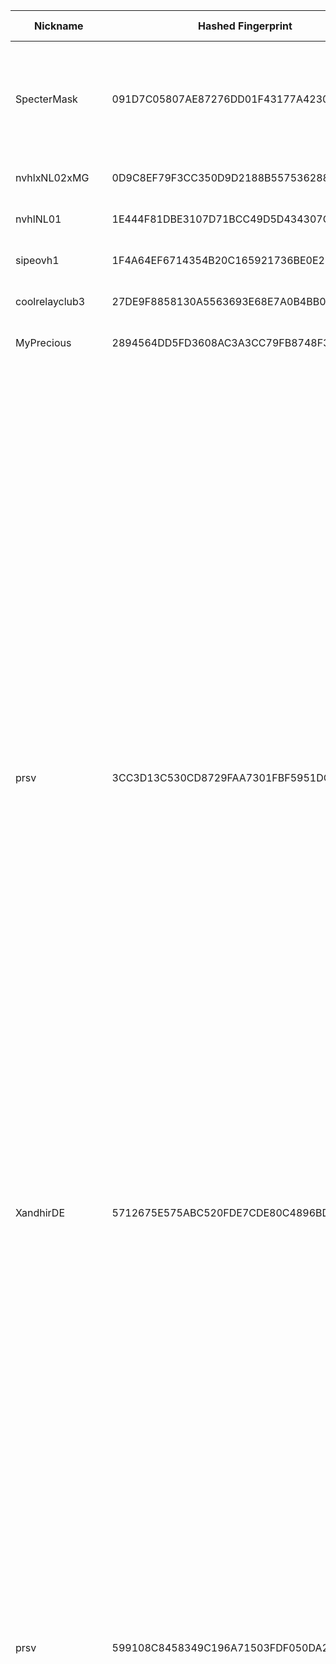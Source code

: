| Nickname |  Hashed Fingerprint	| Or Addresses | Contact | Running | Flags | Last Seen | First Seen | Last Restarted | Advertised Bandwidth | Platform | Version | Version Status | Recommended Version | Verified hostnames | Exit policy |
|---|---|---|---|---|---|---|---|---|---|---|---|---|---|---|---|
|SpecterMask | 091D7C05807AE87276DD01F43177A4230DDA1ACE | ["146.19.254.182:22"] | vaportrack@pm.me | true | Exit, Running, V2Dir, Valid | 2025-08-22 15:00:00 | 2025-08-22 12:00:00 | 2025-08-22 11:14:59 | 0 | Tor 0.4.8.17 on Linux | 0.4.8.17 | recommended | true | N/A | ["reject 0.0.0.0/8:*","reject 169.254.0.0/16:*","reject 127.0.0.0/8:*","reject 192.168.0.0/16:*","reject 10.0.0.0/8:*","reject 172.16.0.0/12:*","reject 146.19.254.182:*","accept *:80","accept *:443","reject *:*"]|
|nvhlxNL02xMG | 0D9C8EF79F3CC350D9D2188B557536288C655E09 | ["188.89.202.120:9001"] | tor02@nvhl.nl | true | Running, V2Dir, Valid | 2025-08-22 15:00:00 | 2025-08-22 15:00:00 | 2025-08-22 14:24:22 | 0 | Tor 0.4.8.10 on Linux | 0.4.8.10 | recommended | true | N/A | ["reject *:*"]|
|nvhlNL01 | 1E444F81DBE3107D71BCC49D5D434307C261E94C | ["188.89.202.120:9051"] | tor-nl-01@nvhl.nl | false | Running, V2Dir, Valid | 2025-08-22 10:00:00 | 2025-08-22 10:00:00 | 2025-08-22 09:10:47 | 0 | Tor 0.4.8.17 on Linux | 0.4.8.17 | recommended | true | N/A | ["reject *:*"]|
|sipeovh1 | 1F4A64EF6714354B20C165921736BE0E2F3D157D | ["188.165.226.228:9001","[2001:41d0:2:ade4::1]:9001"] | / | true | Running, V2Dir, Valid | 2025-08-22 15:00:00 | 2025-08-22 09:00:00 | 2025-08-22 07:52:35 | 0 | Tor 0.4.8.16 on Linux | 0.4.8.16 | recommended | true | ["sipe.ovh"] | ["reject *:*"]|
|coolrelayclub3 | 27DE9F8858130A5563693E68E7A0B4BB05A3E551 | ["167.99.249.6:443"] | stalemate-hut-jam@duck.com | false | Running, V2Dir, Valid | 2025-08-22 02:00:00 | 2025-08-22 01:00:00 | 2025-08-22 00:05:12 | 0 | Tor 0.4.8.17 on Linux | 0.4.8.17 | recommended | true | N/A | ["reject *:*"]|
|MyPrecious | 2894564DD5FD3608AC3A3CC79FB8748F36A5407E | ["154.205.129.89:9001"] | N/A | true | Running, V2Dir, Valid | 2025-08-22 15:00:00 | 2025-08-22 10:00:00 | 2025-08-22 08:57:18 | 0 | Tor 0.4.8.17 on Linux | 0.4.8.17 | recommended | true | N/A | ["reject *:*"]|
|prsv | 3CC3D13C530CD8729FAA7301FBF5951DC21FB432 | ["93.94.51.243:9200"] | email:admin[]prsv.ch url:https://prsv.ch/ proof:uri-rsa ciissversion:2 | true | Exit, Running, V2Dir, Valid | 2025-08-22 15:00:00 | 2025-08-22 05:00:00 | 2025-08-22 05:49:30 | 0 | Tor 0.4.8.17 on Linux | 0.4.8.17 | recommended | true | N/A | ["reject 0.0.0.0/8:*","reject 169.254.0.0/16:*","reject 127.0.0.0/8:*","reject 192.168.0.0/16:*","reject 10.0.0.0/8:*","reject 172.16.0.0/12:*","reject 93.94.51.243:*","accept *:43","accept *:53","accept *:79-81","accept *:194","accept *:220","accept *:389","accept *:443","accept *:531","accept *:543-544","accept *:554","accept *:563","accept *:636","accept *:706","accept *:853","accept *:873","accept *:902-904","accept *:981","accept *:989-995","accept *:1194","accept *:1220","accept *:1293","accept *:1500","accept *:1533","accept *:1677","accept *:1723","accept *:1755","accept *:1863","accept *:2082","accept *:2083","accept *:2086-2087","accept *:2095-2096","accept *:2102-2104","accept *:3128","accept *:3690","accept *:4321","accept *:4643","accept *:5050","accept *:5190","accept *:5222-5223","accept *:5228","accept *:6660-6669","accept *:6679","accept *:6697","accept *:8000","accept *:8008","accept *:8074","accept *:8080","accept *:8082","accept *:8087-8088","accept *:8332-8333","accept *:8443","accept *:8888","accept *:9418","accept *:9999","accept *:10000","accept *:11371","accept *:19294","accept *:19638","accept *:50002","accept *:64738","reject *:*"]|
|XandhirDE | 5712675E575ABC520FDE7CDE80C4896BDC8E261D | ["217.154.119.59:9001","[2a02:2479:3c:5900::1]:9001"] | Telegramm @xandhirde | true | Running, V2Dir, Valid | 2025-08-22 15:00:00 | 2025-08-22 08:00:00 | 2025-08-22 07:48:39 | 0 | Tor 0.4.8.17 on Linux | 0.4.8.17 | recommended | true | ["ip217.154.119-59.pbiaas.com"] | ["reject *:*"]|
|prsv | 599108C8458349C196A71503FDF050DA2B65072B | ["93.94.51.243:9100"] | email:admin[]prsv.ch url:https://prsv.ch/ proof:uri-rsa ciissversion:2 | true | Exit, Running, V2Dir, Valid | 2025-08-22 15:00:00 | 2025-08-22 05:00:00 | 2025-08-22 05:48:56 | 0 | Tor 0.4.8.17 on Linux | 0.4.8.17 | recommended | true | N/A | ["reject 0.0.0.0/8:*","reject 169.254.0.0/16:*","reject 127.0.0.0/8:*","reject 192.168.0.0/16:*","reject 10.0.0.0/8:*","reject 172.16.0.0/12:*","reject 93.94.51.243:*","accept *:43","accept *:53","accept *:79-81","accept *:194","accept *:220","accept *:389","accept *:443","accept *:531","accept *:543-544","accept *:554","accept *:563","accept *:636","accept *:706","accept *:853","accept *:873","accept *:902-904","accept *:981","accept *:989-995","accept *:1194","accept *:1220","accept *:1293","accept *:1500","accept *:1533","accept *:1677","accept *:1723","accept *:1755","accept *:1863","accept *:2082","accept *:2083","accept *:2086-2087","accept *:2095-2096","accept *:2102-2104","accept *:3128","accept *:3690","accept *:4321","accept *:4643","accept *:5050","accept *:5190","accept *:5222-5223","accept *:5228","accept *:6660-6669","accept *:6679","accept *:6697","accept *:8000","accept *:8008","accept *:8074","accept *:8080","accept *:8082","accept *:8087-8088","accept *:8332-8333","accept *:8443","accept *:8888","accept *:9418","accept *:9999","accept *:10000","accept *:11371","accept *:19294","accept *:19638","accept *:50002","accept *:64738","reject *:*"]|
|prsv | 5F14199FA8BEA09EFB2A77B634E68117CF45F00B | ["93.94.51.243:9000"] | email:admin[]prsv.ch url:https://prsv.ch/ proof:uri-rsa ciissversion:2 | true | Exit, Running, V2Dir, Valid | 2025-08-22 15:00:00 | 2025-08-22 05:00:00 | 2025-08-22 05:48:21 | 0 | Tor 0.4.8.17 on Linux | 0.4.8.17 | recommended | true | N/A | ["reject 0.0.0.0/8:*","reject 169.254.0.0/16:*","reject 127.0.0.0/8:*","reject 192.168.0.0/16:*","reject 10.0.0.0/8:*","reject 172.16.0.0/12:*","reject 93.94.51.243:*","accept *:43","accept *:53","accept *:79-81","accept *:194","accept *:220","accept *:389","accept *:443","accept *:531","accept *:543-544","accept *:554","accept *:563","accept *:636","accept *:706","accept *:853","accept *:873","accept *:902-904","accept *:981","accept *:989-995","accept *:1194","accept *:1220","accept *:1293","accept *:1500","accept *:1533","accept *:1677","accept *:1723","accept *:1755","accept *:1863","accept *:2082","accept *:2083","accept *:2086-2087","accept *:2095-2096","accept *:2102-2104","accept *:3128","accept *:3690","accept *:4321","accept *:4643","accept *:5050","accept *:5190","accept *:5222-5223","accept *:5228","accept *:6660-6669","accept *:6679","accept *:6697","accept *:8000","accept *:8008","accept *:8074","accept *:8080","accept *:8082","accept *:8087-8088","accept *:8332-8333","accept *:8443","accept *:8888","accept *:9418","accept *:9999","accept *:10000","accept *:11371","accept *:19294","accept *:19638","accept *:50002","accept *:64738","reject *:*"]|
|coolrelayclub4 | 6306C4D2EAE3D00F688B0DFF919884FE97E26042 | ["165.232.115.61:443"] | stalemate-hut-jam@duck.com | false | Running, V2Dir, Valid | 2025-08-22 02:00:00 | 2025-08-22 01:00:00 | 2025-08-22 00:42:12 | 0 | Tor 0.4.8.17 on Linux | 0.4.8.17 | recommended | true | N/A | ["reject *:*"]|
|SpecterMask | 6467EC98983F8C30A217C5CE5F50252EBAAA1480 | ["146.19.254.182:3389"] | vaportrack@pm.me | true | Exit, Running, V2Dir, Valid | 2025-08-22 15:00:00 | 2025-08-22 12:00:00 | 2025-08-22 11:17:47 | 0 | Tor 0.4.8.17 on Linux | 0.4.8.17 | recommended | true | N/A | ["reject 0.0.0.0/8:*","reject 169.254.0.0/16:*","reject 127.0.0.0/8:*","reject 192.168.0.0/16:*","reject 10.0.0.0/8:*","reject 172.16.0.0/12:*","reject 146.19.254.182:*","accept *:80","accept *:443","reject *:*"]|
|test | 653E7F445831E5993A36BA562A6F65064DC575C0 | ["88.67.87.211:9001"] | test | false | Running, V2Dir, Valid | 2025-08-22 12:00:00 | 2025-08-22 12:00:00 | 2025-08-22 11:46:47 | 0 | Tor 0.4.8.16 on Linux | 0.4.8.16 | recommended | true | ["dslb-088-067-087-211.088.067.pools.vodafone-ip.de"] | ["reject *:*"]|
|SpecterMask | 6B86E967F08BBD610229B9CDBB317A41D9679153 | ["146.19.254.182:8443"] | vaportrack@pm.me | true | Exit, Running, V2Dir, Valid | 2025-08-22 15:00:00 | 2025-08-22 12:00:00 | 2025-08-22 11:16:40 | 0 | Tor 0.4.8.17 on Linux | 0.4.8.17 | recommended | true | N/A | ["reject 0.0.0.0/8:*","reject 169.254.0.0/16:*","reject 127.0.0.0/8:*","reject 192.168.0.0/16:*","reject 10.0.0.0/8:*","reject 172.16.0.0/12:*","reject 146.19.254.182:*","accept *:80","accept *:443","reject *:*"]|
|prsv | 740070FBCEA6C82CCB312B7FA7F60724BB50EF03 | ["93.94.51.243:9300"] | email:admin[]prsv.ch url:https://prsv.ch/ proof:uri-rsa ciissversion:2 | true | Exit, Running, V2Dir, Valid | 2025-08-22 15:00:00 | 2025-08-22 05:00:00 | 2025-08-22 05:50:05 | 0 | Tor 0.4.8.17 on Linux | 0.4.8.17 | recommended | true | N/A | ["reject 0.0.0.0/8:*","reject 169.254.0.0/16:*","reject 127.0.0.0/8:*","reject 192.168.0.0/16:*","reject 10.0.0.0/8:*","reject 172.16.0.0/12:*","reject 93.94.51.243:*","accept *:43","accept *:53","accept *:79-81","accept *:194","accept *:220","accept *:389","accept *:443","accept *:531","accept *:543-544","accept *:554","accept *:563","accept *:636","accept *:706","accept *:853","accept *:873","accept *:902-904","accept *:981","accept *:989-995","accept *:1194","accept *:1220","accept *:1293","accept *:1500","accept *:1533","accept *:1677","accept *:1723","accept *:1755","accept *:1863","accept *:2082","accept *:2083","accept *:2086-2087","accept *:2095-2096","accept *:2102-2104","accept *:3128","accept *:3690","accept *:4321","accept *:4643","accept *:5050","accept *:5190","accept *:5222-5223","accept *:5228","accept *:6660-6669","accept *:6679","accept *:6697","accept *:8000","accept *:8008","accept *:8074","accept *:8080","accept *:8082","accept *:8087-8088","accept *:8332-8333","accept *:8443","accept *:8888","accept *:9418","accept *:9999","accept *:10000","accept *:11371","accept *:19294","accept *:19638","accept *:50002","accept *:64738","reject *:*"]|
|Unnamed | 855B82448BAEB01A743232953BAC8FCE4245C277 | ["185.65.244.99:9001"] | N/A | false | Running, V2Dir, Valid | 2025-08-22 09:00:00 | 2025-08-22 09:00:00 | 2025-08-22 08:43:40 | 0 | Tor 0.4.8.16 on Linux | 0.4.8.16 | recommended | true | ["ipfire420.bigbrain.com.ua"] | ["reject *:*"]|
|Freelay | 8BBB78CEFDB03B3A919743F693BEC2A0C81D0417 | ["212.227.52.236:443","[2a02:2479:44:9000::1]:443"] | freelay@proton.me | true | Running, V2Dir, Valid | 2025-08-22 15:00:00 | 2025-08-22 10:00:00 | 2025-08-22 09:27:23 | 0 | Tor 0.4.8.17 on Linux | 0.4.8.17 | recommended | true | ["ip212-227-52-236.pbiaas.com"] | ["reject *:*"]|
|JamesSulivan | A1A8E43A25F325FAAD729AF51FF085041B376378 | ["145.239.16.70:9001"] | jsulivan@monster.inc | true | Running, V2Dir, Valid | 2025-08-22 15:00:00 | 2025-08-22 10:00:00 | 2025-08-22 09:24:08 | 0 | Tor 0.4.8.17 on Linux | 0.4.8.17 | recommended | true | ["ip70.ip-145-239-16.eu"] | ["reject *:*"]|
|somethingYouLike | B5BF4C7F2F03F2CBD21F78CD19738236F8146CB2 | ["77.173.77.247:45535","[2a02:a467:c6a3:0:9ae5:eb6:d27:2934]:45535"] | tor.paging269@passinbox.com | true | Running, V2Dir, Valid | 2025-08-22 15:00:00 | 2025-08-22 14:00:00 | 2025-08-22 12:41:36 | 0 | Tor 0.4.8.17 on Linux | 0.4.8.17 | recommended | true | ["77-173-77-247.fixed.kpn.net"] | ["reject *:*"]|
|nvhlNL02 | C088768813E35CD4735ED0BB4A3674FE0A06BD13 | ["188.89.202.120:9001"] | tor02@nvhl.nl | false | Running, V2Dir, Valid | 2025-08-22 14:00:00 | 2025-08-22 14:00:00 | 2025-08-22 13:19:56 | 0 | Tor 0.4.8.16 on Linux | 0.4.8.16 | recommended | true | N/A | ["reject *:*"]|
|tormatrix | D8DED7068F0FD7A42522D0DD380A5A7DBD1672FD | ["89.147.108.228:443"] | N/A | true | Running, V2Dir, Valid | 2025-08-22 15:00:00 | 2025-08-22 10:00:00 | 2025-08-22 09:44:26 | 0 | Tor 0.4.8.16 on Linux | 0.4.8.16 | recommended | true | N/A | ["reject *:*"]|
|sipeovh2 | DF119D8CEB2C6B833D097EAFCDAF2CC8B2C10C36 | ["94.23.255.71:9001","[2001:41d0:2:8247::1]:9001"] | / | true | Running, V2Dir, Valid | 2025-08-22 15:00:00 | 2025-08-22 09:00:00 | 2025-08-22 08:36:32 | 0 | Tor 0.4.8.17 on Linux | 0.4.8.17 | recommended | true | ["sipe.online"] | ["reject *:*"]|
|SpecterMask | E4BEBA99C44602B654C1FC12E5A9D043CBD76CCB | ["146.19.254.182:443"] | vaportrack@pm.me | true | Exit, Running, V2Dir, Valid | 2025-08-22 15:00:00 | 2025-08-22 12:00:00 | 2025-08-22 11:14:54 | 0 | Tor 0.4.8.17 on Linux | 0.4.8.17 | recommended | true | N/A | ["reject 0.0.0.0/8:*","reject 169.254.0.0/16:*","reject 127.0.0.0/8:*","reject 192.168.0.0/16:*","reject 10.0.0.0/8:*","reject 172.16.0.0/12:*","reject 146.19.254.182:*","accept *:80","accept *:443","reject *:*"]|
|SpecterMask | EBCCCD76C480E2F60641ECF50671BA449084E8B4 | ["146.19.254.182:80"] | vaportrack@pm.me | true | Exit, Running, V2Dir, Valid | 2025-08-22 15:00:00 | 2025-08-22 12:00:00 | 2025-08-22 11:15:32 | 0 | Tor 0.4.8.17 on Linux | 0.4.8.17 | recommended | true | N/A | ["reject 0.0.0.0/8:*","reject 169.254.0.0/16:*","reject 127.0.0.0/8:*","reject 192.168.0.0/16:*","reject 10.0.0.0/8:*","reject 172.16.0.0/12:*","reject 146.19.254.182:*","accept *:80","accept *:443","reject *:*"]|
